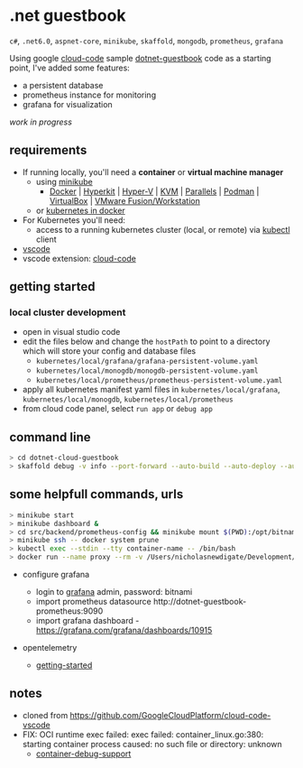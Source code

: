 # .net guestbook 
```c#```, ```.net6.0```, ```aspnet-core```, ```minikube```, ```skaffold```, ```mongodb```, ```prometheus```, ```grafana```

Using google [cloud-code](https://marketplace.visualstudio.com/items?itemName=GoogleCloudTools.cloudcode) sample [dotnet-guestbook](https://github.com/GoogleCloudPlatform/cloud-code-samples/tree/master/dotnet/dotnet-guestbook) code as a starting point, I've added some features:
  * a persistent database
  * prometheus instance for monitoring
  * grafana for visualization

*work in progress*

## requirements
* If running locally, you'll need a **container** or **virtual machine manager**
  * using [minikube](https://minikube.sigs.k8s.io/docs/start/)
    * <a href="https://minikube.sigs.k8s.io/docs/drivers/docker/">Docker</a>
    | <a href="https://minikube.sigs.k8s.io/docs/drivers/hyperkit/">Hyperkit</a>
    | <a href="https://minikube.sigs.k8s.io/docs/drivers/hyperv/">Hyper-V</a>
    | <a href="https://minikube.sigs.k8s.io/docs/drivers/kvm2/">KVM</a>
    | <a href="https://minikube.sigs.k8s.io/docs/drivers/parallels/">Parallels</a>
    | <a href="https://minikube.sigs.k8s.io/docs/drivers/podman/">Podman</a>
    | <a href="https://minikube.sigs.k8s.io/docs/drivers/virtualbox/">VirtualBox</a>
    | <a href="https://minikube.sigs.k8s.io/docs/drivers/vmware/">VMware Fusion/Workstation</a>
  * or [kubernetes in docker](https://docs.docker.com/desktop/kubernetes/)
* For Kubernetes you'll need:
  * access to a running kubernetes cluster (local, or remote) via [kubectl](https://kubernetes.io/docs/tasks/tools/#kubectl) client
* [vscode](https://code.visualstudio.com/)
* vscode extension: [cloud-code](https://marketplace.visualstudio.com/items?itemName=GoogleCloudTools.cloudcode)

## getting started
### local cluster development
* open in visual studio code
* edit the files below and change the `hostPath` to point to a directory which will store your config and database files
  * ```kubernetes/local/grafana/grafana-persistent-volume.yaml```
  * ```kubernetes/local/monogdb/monogdb-persistent-volume.yaml```
  * ```kubernetes/local/prometheus/prometheus-persistent-volume.yaml```
* apply all kubernetes manifest yaml files in ```kubernetes/local/grafana```, ```kubernetes/local/monogdb```, ```kubernetes/local/prometheus```
* from cloud code panel, select ```run app``` or ```debug app```

## command line
``` sh
> cd dotnet-cloud-guestbook
> skaffold debug -v info --port-forward --auto-build --auto-deploy --auto-sync --rpc-http-port 57994 --filename skaffold.yaml --wait-for-deletions-max 2m0s --wait-for-connection
```

## some helpfull commands, urls
```sh
> minikube start
> minikube dashboard &
> cd src/backend/prometheus-config && minikube mount $(PWD):/opt/bitnami/prometheus/conf/ &
> minikube ssh -- docker system prune
> kubectl exec --stdin --tty container-name -- /bin/bash
> docker run --name proxy --rm -v /Users/nicholasnewdigate/Development/docker/proxy-cache:/cachedir -p 8000:8000 pmoust/squid-deb-proxy
```

* configure grafana
  * login to [grafana](http://127.0.0.1:3000) admin, password: bitnami
  * import prometheus datasource http://dotnet-guestbook-prometheus:9090
  * import grafana dashboard - https://grafana.com/grafana/dashboards/10915

* opentelemetry
  * [getting-started](https://opentelemetry.io/docs/instrumentation/net/getting-started/)

## notes
* cloned from https://github.com/GoogleCloudPlatform/cloud-code-vscode
* FIX: OCI runtime exec failed: exec failed: container_linux.go:380: starting container process caused: no such file or directory: unknown
  * [container-debug-support](https://github.com/GoogleContainerTools/container-debug-support/issues/103#issuecomment-1000968907)


